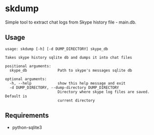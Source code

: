 skdump
======

Simple tool to extract chat logs from Skype history file - main.db.

Usage
-----

    usage: skdump [-h] [-d DUMP_DIRECTORY] skype_db

    Takes skype history sqlite db and dumps it into chat files

    positional arguments:
      skype_db              Path to skype's messages sqlite db

    optional arguments:
      -h, --help            show this help message and exit
      -d DUMP_DIRECTORY, --dump-directory DUMP_DIRECTORY
                            Directory where skype log files are saved. Default is
                            current directory

Requirements
------------

* python-sqlite3